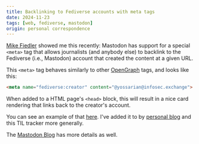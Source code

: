 ```yaml
---
title: Backlinking to Fediverse accounts with meta tags
date: 2024-11-23
tags: [web, fediverse, mastodon]
origin: personal correspondence
---
```


[Mike Fiedler] showed me this recently: Mastodon has support
for a special `<meta>` tag that allows journalists (and anybody else)
to backlink to the Fediverse (i.e., Mastodon) account that created
the content at a given URL.

This `<meta>` tag behaves similarly to other [OpenGraph] tags,
and looks like this:

```html
<meta name="fediverse:creator" content="@yossarian@infosec.exchange">
```

When added to a HTML page's `<head>` block, this will result in a nice
card rendering that links back to the creator's account.

You can see an example of that [here]. I've added it to by [personal blog]
and this TIL tracker more generally.

The [Mastodon Blog] has more details as well.

[Mike Fiedler]: https://github.com/miketheman/

[OpenGraph]: https://ogp.me/

[Mastodon Blog]: https://blog.joinmastodon.org/2024/07/highlighting-journalism-on-mastodon/

[here]: https://infosec.exchange/@yossarian/113504719158109951

[personal blog]: https://blog.yossarian.net
